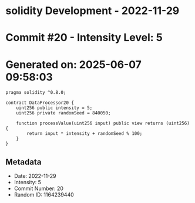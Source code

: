 ﻿# solidity Development - 2022-11-29
# Commit #20 - Intensity Level: 5
# Generated on: 2025-06-07 09:58:03
```solidity
pragma solidity ^0.8.0;

contract DataProcessor20 {
    uint256 public intensity = 5;
    uint256 private randomSeed = 840050;

    function processValue(uint256 input) public view returns (uint256) {
        return input * intensity + randomSeed % 100;
    }
}
```
## Metadata
- Date: 2022-11-29
- Intensity: 5
- Commit Number: 20
- Random ID: 1164239440
